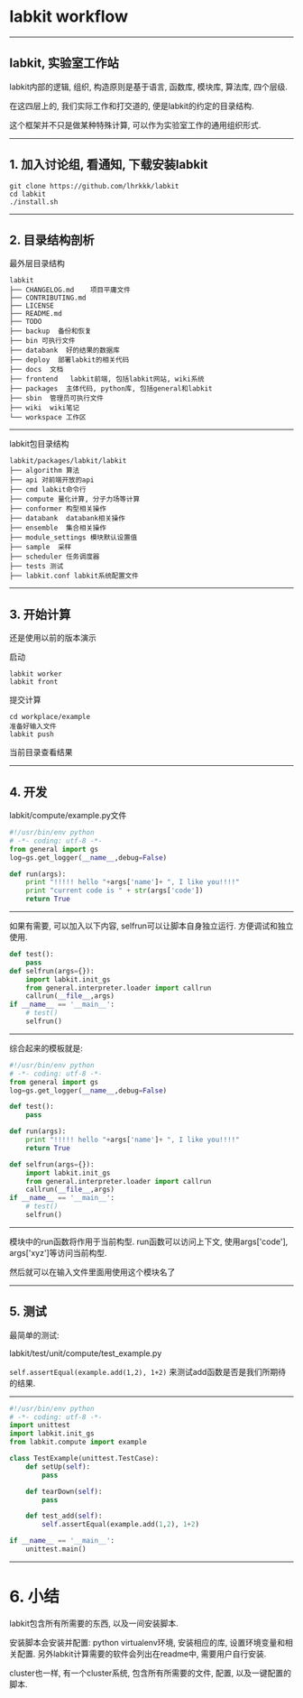 # labkit workflow

---

## labkit, 实验室工作站

labkit内部的逻辑, 组织, 构造原则是基于语言, 函数库, 模块库, 算法库, 四个层级.

在这四层上的, 我们实际工作和打交道的, 便是labkit的约定的目录结构.

这个框架并不只是做某种特殊计算, 可以作为实验室工作的通用组织形式.

---

## 1. 加入讨论组, 看通知, 下载安装labkit
```
git clone https://github.com/lhrkkk/labkit
cd labkit
./install.sh
```

---

## 2. 目录结构剖析

最外层目录结构

```
labkit
├── CHANGELOG.md    项目平庸文件
├── CONTRIBUTING.md
├── LICENSE
├── README.md
├── TODO
├── backup  备份和恢复
├── bin 可执行文件
├── databank  好的结果的数据库
├── deploy  部署labkit的相关代码
├── docs  文档
├── frontend   labkit前端, 包括labkit网站, wiki系统
├── packages  主体代码, python库, 包括general和labkit
├── sbin  管理员可执行文件
├── wiki  wiki笔记
└── workspace 工作区
```

---

labkit包目录结构

```
labkit/packages/labkit/labkit
├── algorithm 算法
├── api 对前端开放的api
├── cmd labkit命令行
├── compute 量化计算, 分子力场等计算
├── conformer 构型相关操作
├── databank  databank相关操作
├── ensemble  集合相关操作
├── module_settings 模块默认设置值
├── sample  采样
├── scheduler 任务调度器
├── tests 测试
├── labkit.conf labkit系统配置文件
```

---


## 3. 开始计算

还是使用以前的版本演示

启动

```
labkit worker
labkit front
```

提交计算

```
cd workplace/example
准备好输入文件
labkit push
```

当前目录查看结果

---

## 4. 开发

labkit/compute/example.py文件

```python
#!/usr/bin/env python
# -*- coding: utf-8 -*-
from general import gs
log=gs.get_logger(__name__,debug=False)

def run(args):
    print "!!!!! hello "+args['name']+ ", I like you!!!!"
    print "current code is " + str(args['code'])
    return True
```

---

如果有需要, 可以加入以下内容, selfrun可以让脚本自身独立运行. 方便调试和独立使用.

```python
def test():
    pass
def selfrun(args={}):
    import labkit.init_gs
    from general.interpreter.loader import callrun
    callrun(__file__,args)
if __name__ == '__main__':
    # test()
    selfrun()

```

---

综合起来的模板就是:

```python
#!/usr/bin/env python
# -*- coding: utf-8 -*-
from general import gs
log=gs.get_logger(__name__,debug=False)

def test():
    pass

def run(args):
    print "!!!!! hello "+args['name']+ ", I like you!!!!"
    return True

def selfrun(args={}):
    import labkit.init_gs
    from general.interpreter.loader import callrun
    callrun(__file__,args)
if __name__ == '__main__':
    # test()
    selfrun()

```

---

模块中的run函数将作用于当前构型. run函数可以访问上下文, 使用args['code'], args['xyz']等访问当前构型.  

然后就可以在输入文件里面用使用这个模块名了

---

## 5. 测试

最简单的测试:

labkit/test/unit/compute/test_example.py


`self.assertEqual(example.add(1,2), 1+2)` 来测试add函数是否是我们所期待的结果.


---

```python
#!/usr/bin/env python
# -*- coding: utf-8 -*-
import unittest
import labkit.init_gs
from labkit.compute import example

class TestExample(unittest.TestCase):
    def setUp(self):
        pass

    def tearDown(self):
        pass

    def test_add(self):
        self.assertEqual(example.add(1,2), 1+2)

if __name__ == '__main__':
    unittest.main()
```

---

# 6. 小结
labkit包含所有所需要的东西, 以及一间安装脚本.

安装脚本会安装并配置: python virtualenv环境, 安装相应的库, 设置环境变量和相关配置. 另外labkit计算需要的软件会列出在readme中, 需要用户自行安装.

cluster也一样, 有一个cluster系统, 包含所有所需要的文件, 配置, 以及一键配置的脚本.
